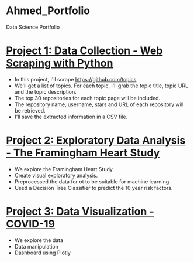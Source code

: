 # Ahmed_Portfolio
Data Science Portfolio

# [Project 1: Data Collection - Web Scraping with Python](https://github.com/ahmedabubakr92/Ahmed_Portfolio/blob/main/Project%201%20-%20Data%20Collection%20-%20Web%20Scraping%20with%20Python.ipynb)
- In this project, I'll scrape https://github.com/topics
- We'll get a list of topics. For each topic, I'll grab the topic title, topic URL and the topic description.
- The top 30 repositories for each topic page will be included.
- The repository name, username, stars and URL of each repository will be retrieved.
- I'll save the extracted information in a CSV file.

# [Project 2: Exploratory Data Analysis - The Framingham Heart Study](https://github.com/ahmedabubakr92/Ahmed_Portfolio/blob/main/Project%202%20-%20Exploratory%20Data%20Analysis.ipynb)

- We explore the Framingham Heart Study.
- Create visual exploratory analysis.
- Preprocessed the data for ot to be suitable for machine learning
- Used a Decision Tree Classifier to predict the 10 year risk factors.

# [Project 3: Data Visualization - COVID-19](https://github.com/ahmedabubakr92/Ahmed_Portfolio/blob/main/Project%203%20-%20Data%20Visualization.ipynb.html)
- We explore the data
- Data manipulation
- Dashboard using Plotly
